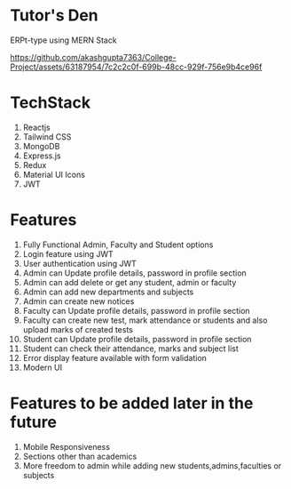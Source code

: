 


# Tutor's Den

ERPt-type using MERN Stack
<br/>

https://github.com/akashgupta7363/College-Project/assets/63187954/7c2c2c0f-699b-48cc-929f-756e9b4ce96f
# TechStack

1. Reactjs
2. Tailwind CSS
3. MongoDB
4. Express.js
5. Redux
6. Material UI Icons
7. JWT

# Features

1. Fully Functional Admin, Faculty and Student options
2. Login feature using JWT
3. User authentication using JWT
4. Admin can Update profile details, password in profile section
5. Admin can add delete or get any student, admin or faculty
6. Admin can add new departments and subjects
7. Admin can create new notices
8. Faculty can Update profile details, password in profile section
9. Faculty can create new test, mark attendance or students and also upload marks of created tests
10. Student can Update profile details, password in profile section
11. Student can check their attendance, marks and subject list
12. Error display feature available with form validation
13. Modern UI

# Features to be added later in the future

1. Mobile Responsiveness
2. Sections other than academics
3. More freedom to admin while adding new students,admins,faculties or subjects
